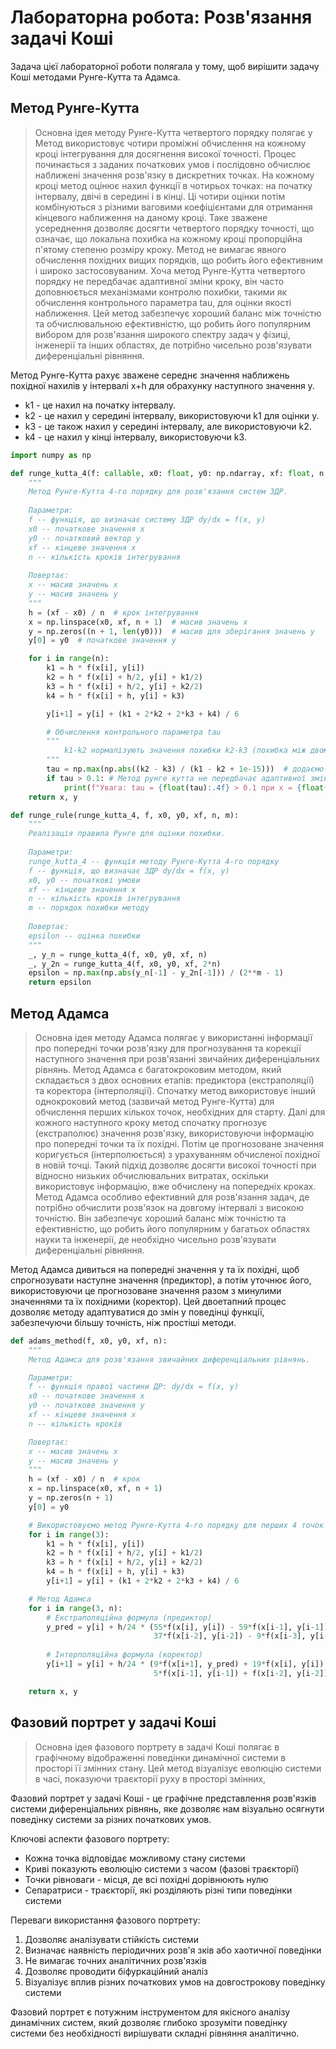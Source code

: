 # Лабораторна робота: Розв'язання задачі Коші

Задача цієї лабораторної роботи полягала у тому, щоб вирішити задачу Коші методами Рунге-Кутта та Адамса.

## Метод Рунге-Кутта
> Основна ідея методу Рунге-Кутта четвертого порядку полягає у  Метод використовує чотири проміжні обчислення на кожному кроці інтегрування для досягнення високої точності. Процес починається з заданих початкових умов і послідовно обчислює наближені значення розв'язку в дискретних точках. На кожному кроці метод оцінює нахил функції в чотирьох точках: на початку інтервалу, двічі в середині і в кінці. Ці чотири оцінки потім комбінуються з різними ваговими коефіцієнтами для отримання кінцевого наближення на даному кроці. Таке зважене усереднення дозволяє досягти четвертого порядку точності, що означає, що локальна похибка на кожному кроці пропорційна п'ятому степеню розміру кроку. Метод не вимагає явного обчислення похідних вищих порядків, що робить його ефективним і широко застосовуваним. Хоча метод Рунге-Кутта четвертого порядку не передбачає адаптивної зміни кроку, він часто доповнюється механізмами контролю похибки, такими як обчислення контрольного параметра tau, для оцінки якості наближення. Цей метод забезпечує хороший баланс між точністю та обчислювальною ефективністю, що робить його популярним вибором для розв'язання широкого спектру задач у фізиці, інженерії та інших областях, де потрібно чисельно розв'язувати диференціальні рівняння.

Метод Рунге-Кутта рахує зважене середнє значення наближень похідної нахилів у інтервалі x+h для обрахунку наступного значення y.
- k1 - це нахил на початку інтервалу.
- k2 - це нахил у середині інтервалу, використовуючи k1 для оцінки y.
- k3 - це також нахил у середині інтервалу, але використовуючи k2.
- k4 - це нахил у кінці інтервалу, використовуючи k3.

```python
import numpy as np

def runge_kutta_4(f: callable, x0: float, y0: np.ndarray, xf: float, n: int) -> tuple[np.ndarray, np.ndarray]:
    """
    Метод Рунге-Кутта 4-го порядку для розв'язання систем ЗДР.
    
    Параметри:
    f -- функція, що визначає систему ЗДР dy/dx = f(x, y)
    x0 -- початкове значення x
    y0 -- початковий вектор y
    xf -- кінцеве значення x
    n -- кількість кроків інтегрування
    
    Повертає:
    x -- масив значень x
    y -- масив значень y
    """
    h = (xf - x0) / n  # крок інтегрування
    x = np.linspace(x0, xf, n + 1)  # масив значень x
    y = np.zeros((n + 1, len(y0)))  # масив для зберігання значень y
    y[0] = y0  # початкове значення y

    for i in range(n):
        k1 = h * f(x[i], y[i])
        k2 = h * f(x[i] + h/2, y[i] + k1/2)
        k3 = h * f(x[i] + h/2, y[i] + k2/2)
        k4 = h * f(x[i] + h, y[i] + k3)

        y[i+1] = y[i] + (k1 + 2*k2 + 2*k3 + k4) / 6

        # Обчислення контрольного параметра tau
        """
            k1-k2 нормалізують значення похибки k2-k3 (похибка між двома послідовними наближеннями)
        """
        tau = np.max(np.abs((k2 - k3) / (k1 - k2 + 1e-15)))  # додаємо малу величину для уникнення ділення на нуль
        if tau > 0.1: # Метод рунге кутта не передбачає адаптивної зміни кроку. 
            print(f"Увага: tau = {float(tau):.4f} > 0.1 при x = {float(x[i+1]):.4f}")
    return x, y

def runge_rule(runge_kutta_4, f, x0, y0, xf, n, m):
    """
    Реалізація правила Рунге для оцінки похибки.
    
    Параметри:
    runge_kutta_4 -- функція методу Рунге-Кутта 4-го порядку
    f -- функція, що визначає ЗДР dy/dx = f(x, y)
    x0, y0 -- початкові умови
    xf -- кінцеве значення x
    n -- кількість кроків інтегрування
    m -- порядок похибки методу
    
    Повертає:
    epsilon -- оцінка похибки
    """
    _, y_n = runge_kutta_4(f, x0, y0, xf, n)
    _, y_2n = runge_kutta_4(f, x0, y0, xf, 2*n)
    epsilon = np.max(np.abs(y_n[-1] - y_2n[-1])) / (2**m - 1)
    return epsilon
```

## Метод Адамса
> Основна ідея методу Адамса полягає у використанні інформації про попередні точки розв'язку для прогнозування та корекції наступного значення при розв'язанні звичайних диференціальних рівнянь. Метод Адамса є багатокроковим методом, який складається з двох основних етапів: предиктора (екстраполяції) та коректора (інтерполяції). Спочатку метод використовує інший однокроковий метод (зазвичай метод Рунге-Кутта) для обчислення перших кількох точок, необхідних для старту. Далі для кожного наступного кроку метод спочатку прогнозує (екстраполює) значення розв'язку, використовуючи інформацію про попередні точки та їх похідні. Потім це прогнозоване значення коригується (інтерполюється) з урахуванням обчисленої похідної в новій точці. Такий підхід дозволяє досягти високої точності при відносно низьких обчислювальних витратах, оскільки використовує інформацію, вже обчислену на попередніх кроках. Метод Адамса особливо ефективний для розв'язання задач, де потрібно обчислити розв'язок на довгому інтервалі з високою точністю. Він забезпечує хороший баланс між точністю та ефективністю, що робить його популярним у багатьох областях науки та інженерії, де необхідно чисельно розв'язувати диференціальні рівняння.


Метод Адамса дивиться на попередні значення y та їх похідні, щоб спрогнозувати наступне значення (предиктор), а потім уточнює його, використовуючи це прогнозоване значення разом з минулими значеннями та їх похідними (коректор). Цей двоетапний процес дозволяє методу адаптуватися до змін у поведінці функції, забезпечуючи більшу точність, ніж простіші методи.

```python
def adams_method(f, x0, y0, xf, n):
    """
    Метод Адамса для розв'язання звичайних диференціальних рівнянь.

    Параметри:
    f -- функція правої частини ДР: dy/dx = f(x, y)
    x0 -- початкове значення x
    y0 -- початкове значення y
    xf -- кінцеве значення x
    n -- кількість кроків

    Повертає:
    x -- масив значень x
    y -- масив значень y
    """
    h = (xf - x0) / n  # крок
    x = np.linspace(x0, xf, n + 1)
    y = np.zeros(n + 1)
    y[0] = y0

    # Використовуємо метод Рунге-Кутта 4-го порядку для перших 4 точок
    for i in range(3):
        k1 = h * f(x[i], y[i])
        k2 = h * f(x[i] + h/2, y[i] + k1/2)
        k3 = h * f(x[i] + h/2, y[i] + k2/2)
        k4 = h * f(x[i] + h, y[i] + k3)
        y[i+1] = y[i] + (k1 + 2*k2 + 2*k3 + k4) / 6

    # Метод Адамса
    for i in range(3, n):
        # Екстраполяційна формула (предиктор)
        y_pred = y[i] + h/24 * (55*f(x[i], y[i]) - 59*f(x[i-1], y[i-1]) + 
                                37*f(x[i-2], y[i-2]) - 9*f(x[i-3], y[i-3]))
        
        # Інтерполяційна формула (коректор)
        y[i+1] = y[i] + h/24 * (9*f(x[i+1], y_pred) + 19*f(x[i], y[i]) - 
                                5*f(x[i-1], y[i-1]) + f(x[i-2], y[i-2]))

    return x, y
```

## Фазовий портрет у задачі Коші
> Основна ідея фазового портрету в задачі Коші полягає в графічному відображенні поведінки динамічної системи в просторі її змінних стану. Цей метод візуалізує еволюцію системи в часі, показуючи траєкторії руху в просторі змінних, 

Фазовий портрет у задачі Коші - це графічне представлення розв'язків системи диференціальних рівнянь, яке дозволяє нам візуально осягнути поведінку системи за різних початкових умов. 

Ключові аспекти фазового портрету:
- Кожна точка відповідає можливому стану системи
- Криві показують еволюцію системи з часом (фазові траєкторії)
- Точки рівноваги - місця, де всі похідні дорівнюють нулю
- Сепаратриси - траєкторії, які розділяють різні типи поведінки системи

Переваги використання фазового портрету:
1. Дозволяє аналізувати стійкість системи
2. Визначає наявність періодичних розв'я    зків або хаотичної поведінки
3. Не вимагає точних аналітичних розв'язків
4. Дозволяє проводити біфуркаційний аналіз
5. Візуалізує вплив різних початкових умов на довгострокову поведінку системи

Фазовий портрет є потужним інструментом для якісного аналізу динамічних систем, який дозволяє глибоко зрозуміти поведінку системи без необхідності вирішувати складні рівняння аналітично.
